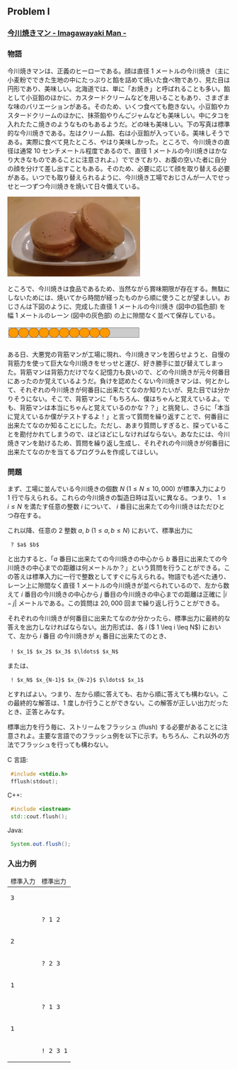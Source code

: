 


## Problem I

### <u>**今川焼きマン - Imagawayaki Man -**</u>

### 物語

今川焼きマンは、正義のヒーローである。顔は直径 $1$ メートルの今川焼き（主に小麦粉でできた生地の中にたっぷりと餡を詰めて焼いた食べ物であり、見た目は円形であり、美味しい。北海道では、単に「お焼き」と呼ばれることも多い。餡として小豆餡のほかに、カスタードクリームなどを用いることもあり、さまざまな味のバリエーションがある。そのため、いくつ食べても飽きない。小豆餡やカスタードクリームのほかに、抹茶餡やりんごジャムなども美味しい。中にタコを入れたたこ焼きのようなものもあるようだ。どの味も美味しい。下の写真は標準的な今川焼きである。左はクリーム餡、右は小豆餡が入っている。美味しそうである。実際に食べて見たところ、やはり美味しかった。ところで、今川焼きの直径は通常 $10$ センチメートル程度であるので、直径 $1$ メートルの今川焼きはかなり大きなものであることに注意されよ。）でできており、お腹の空いた者に自分の顔を分けて差し出すこともある。そのため、必要に応じて顔を取り替える必要がある。いつでも取り替えられるように、今川焼き工場でおじさんが一人でせっせと一つずつ今川焼きを焼いて日々備えている。

<img src="./assets/imagawayaki.jpg" width="300" />

ところで、今川焼きは食品であるため、当然ながら賞味期限が存在する。無駄にしないためには、焼いてから時間が経ったものから順に使うことが望ましい。おじさんは下図のように、完成した直径 $1$ メートルの今川焼き (図中の狐色部) を幅 $1$ メートルのレーン (図中の灰色部) の上に隙間なく並べて保存している。

<img src="./assets/lane.png" width="300" />

ある日、大悪党の背筋マンが工場に現れ、今川焼きマンを困らせようと、自慢の背筋力を使って巨大な今川焼きをせっせと運び、好き勝手に並び替えてしまった。背筋マンは背筋力だけでなく記憶力も良いので、どの今川焼きが元々何番目にあったのか覚えているようだ。負けを認めたくない今川焼きマンは、何とかして、それぞれの今川焼きが何番目に出来たてなのか知りたいが、見た目では分かりそうにない。そこで、背筋マンに「もちろん、僕はちゃんと覚えているよ。でも、背筋マンは本当にちゃんと覚えているのかな？？」と挑発し、さらに「本当に覚えているか僕がテストするよ！」と言って質問を繰り返すことで、何番目に出来たてなのか知ることにした。ただし、あまり質問しすぎると、探っていることを勘付かれてしまうので、ほどほどにしなければならない。あなたには、今川焼きマンを助けるため、質問を繰り返し生成し、それぞれの今川焼きが何番目に出来たてなのかを当てるプログラムを作成してほしい。

### 問題

まず、工場に並んでいる今川焼きの個数 $N$ ($1 \leq N \leq 10{,}000$) が標準入力により 1 行で与えられる。これらの今川焼きの製造日時は互いに異なる。つまり、 $1 \leq i \leq N$ を満たす任意の整数 $i$ について、 $i$ 番目に出来たての今川焼きはただひとつ存在する。

これ以降、任意の 2 整数 $a$, $b$ ($1 \leq a, b \leq N$) において、標準出力に

```
 ? $a$ $b$
```

と出力すると、「$a$ 番目に出来たての今川焼きの中心から $b$ 番目に出来たての今川焼きの中心までの距離は何メートルか？」という質問を行うことができる。この答えは標準入力に一行で整数としてすぐに与えられる。物語でも述べた通り、レーン上に隙間なく直径 $1$ メートルの今川焼きが並べられているので、左から数えて $i$ 番目の今川焼きの中心から $j$ 番目の今川焼きの中心までの距離は正確に $|i - j|$ メートルである。この質問は $20{,}000$ 回まで繰り返し行うことができる。

それぞれの今川焼きが何番目に出来たてなのか分かったら、標準出力に最終的な答えを出力しなければならない。出力形式は、各 $i$ ($ 1 \leq i \leq N$) において、左から $i$ 番目 の今川焼きが $x_i$ 番目に出来たてのとき、

```
 ! $x_1$ $x_2$ $x_3$ $\ldots$ $x_N$
```

または、

```
 ! $x_N$ $x_{N-1}$ $x_{N-2}$ $\ldots$ $x_1$
```

とすればよい。つまり、左から順に答えても、右から順に答えても構わない。この最終的な解答は、1 度しか行うことができない。この解答が正しい出力だったとき、正答とみなす。

標準出力を行う毎に、ストリームをフラッシュ (flush) する必要があることに注意されよ。主要な言語でのフラッシュ例を以下に示す。もちろん、これ以外の方法でフラッシュを行っても構わない。

C 言語:

```c
 #include <stdio.h>
 fflush(stdout);
```

C++:

```cpp
 #include <iostream>
 std::cout.flush();
```

Java:

```java
 System.out.flush();
```

### 入出力例






<table>
    <thead>
        <tr>
            <td>標準入力</td>
            <td>標準出力</td>
        </tr>
    </thead>
    <tbody>
        <tr>
            <td><pre>3</pre></td>
            <td></td>
        </tr>
        <tr>
            <td></td>
            <td><pre>? 1 2</pre></td>
        </tr>
        <tr>
            <td><pre>2</pre></td>
            <td></td>
        </tr>
        <tr>
            <td></td>
            <td><pre>? 2 3</pre></td>
        </tr>
        <tr>
            <td><pre>1</pre></td>
            <td></td>
        </tr>
        <tr>
            <td></td>
            <td><pre>? 1 3</pre></td>
        </tr>
        <tr>
            <td><pre>1</pre></td>
            <td></td>
        </tr>
        <tr>
            <td></td>
            <td><pre>! 2 3 1</pre></td>
        </tr>
    </tbody>
</table>







